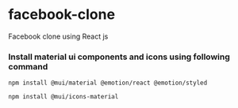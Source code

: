 # facebook-clone
Facebook clone using React js

### Install material ui components and icons using following command
```
npm install @mui/material @emotion/react @emotion/styled
```
```
npm install @mui/icons-material
```

